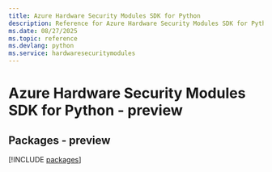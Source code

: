 ```yaml
---
title: Azure Hardware Security Modules SDK for Python
description: Reference for Azure Hardware Security Modules SDK for Python
ms.date: 08/27/2025
ms.topic: reference
ms.devlang: python
ms.service: hardwaresecuritymodules
---
```

# Azure Hardware Security Modules SDK for Python - preview
## Packages - preview
[!INCLUDE [packages](hardware-security-modules-index.md)]